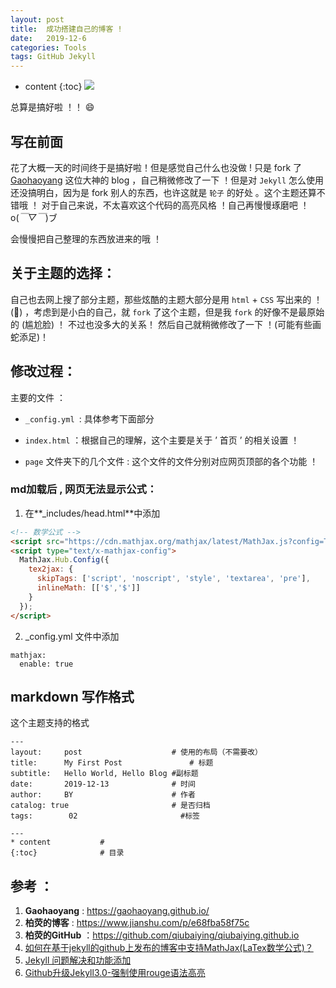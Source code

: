 ```yaml
---
layout: post
title:  成功搭建自己的博客 !
date:   2019-12-6
categories: Tools
tags: GitHub Jekyll 
---
```

* content
{:toc}
![](https://raw.githubusercontent.com/HongGHu/tuchuang/master/timg.gif)

总算是搞好啦 ！！    😄



## **写在前面**
花了大概一天的时间终于是搞好啦！但是感觉自己什么也没做 ! 只是 fork 了 [Gaohaoyang](https://gaohaoyang.github.io/about/) 这位大神的 blog ，自己稍微修改了一下 ！但是对 `Jekyll` 怎么使用还没搞明白，因为是 fork 别人的东西，也许这就是 `轮子` 的好处 。这个主题还算不错哦 ！ 对于自己来说，不太喜欢这个代码的高亮风格 ！自己再慢慢琢磨吧 ！o(*￣▽￣*)ブ

会慢慢把自己整理的东西放进来的哦 ！



## **关于主题的选择：**

自己也去网上搜了部分主题，那些炫酷的主题大部分是用 `html` + `CSS` 写出来的 ！ (🤩) ，考虑到是小白的自己，就 `fork` 了这个主题，但是我 `fork` 的好像不是最原始的 (尴尬脸) ！ 不过也没多大的关系！ 然后自己就稍微修改了一下 ！(可能有些画蛇添足)！

## **修改过程：**

 主要的文件 ：

  - `_config.yml `: 具体参考下面部分

  - `index.html` ：根据自己的理解，这个主要是关于 ’ 首页 ’ 的相关设置 ！

  - `page` 文件夹下的几个文件 : 这个文件的文件分别对应网页顶部的各个功能 ！

### md加载后 , 网页无法显示公式：

1. 在**_includes/head.html**中添加

```html
<!-- 数学公式 -->
<script src="https://cdn.mathjax.org/mathjax/latest/MathJax.js?config=TeX-AMS-MML_HTMLorMML" type="text/javascript"></script>
<script type="text/x-mathjax-config">
  MathJax.Hub.Config({
    tex2jax: {
      skipTags: ['script', 'noscript', 'style', 'textarea', 'pre'],
      inlineMath: [['$','$']]
    }
  });
</script>

```

2. _config.yml 文件中添加

```
mathjax:
  enable: true
```

## markdown 写作格式

这个主题支持的格式

```
---
layout:     post                    # 使用的布局（不需要改）
title:      My First Post               # 标题 
subtitle:   Hello World, Hello Blog #副标题
date:       2019-12-13              # 时间
author:     BY                      # 作者
catalog: true                       # 是否归档
tags:        02                       #标签
    
---
* content			#
{:toc}				# 目录
```



## **参考 ：**

1. **Gaohaoyang**  : <https://gaohaoyang.github.io/><br/>
2. **柏荧的博客**       : <https://www.jianshu.com/p/e68fba58f75c><br/>
3. **柏荧的GitHub** ：<https://github.com/qiubaiying/qiubaiying.github.io>
4. [如何在基于jekyll的github上发布的博客中支持MathJax(LaTex数学公式)？](https://www.zhihu.com/question/62114522/answer/312834856)  
5. [Jekyll 问题解决和功能添加](https://re-ra.xyz/Jekyll-问题解决和功能添加/) 
6. [Github升级Jekyll3.0-强制使用rouge语法高亮](https://gohom.win/2016/02/04/update-github-rouge/) 







